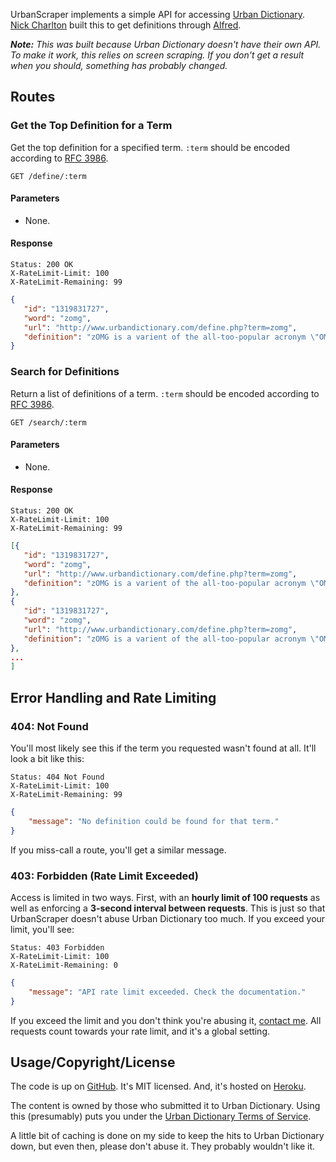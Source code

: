 UrbanScraper implements a simple API for accessing [Urban Dictionary][]. [Nick 
Charlton][] built this to get definitions through [Alfred][].

_**Note:** This was built because Urban Dictionary doesn't have their own API. To 
make it work, this relies on screen scraping. If you don't get a result when you 
should, something has probably changed._ 

## Routes

### Get the Top Definition for a Term

Get the top definition for a specified term. `:term` should be encoded according to
[RFC 3986][].

```
GET /define/:term
```

#### Parameters

* None.

#### Response

```headers
Status: 200 OK
X-RateLimit-Limit: 100
X-RateLimit-Remaining: 99
```

```json
{
   "id": "1319831727",
   "word": "zomg",
   "url": "http://www.urbandictionary.com/define.php?term=zomg",
   "definition": "zOMG is a varient of the all-too-popular acronym \"OMG\""
}
```

### Search for Definitions

Return a list of definitions of a term. `:term` should be encoded according to 
[RFC 3986][].

```
GET /search/:term
```

#### Parameters

* None.

#### Response

```headers
Status: 200 OK
X-RateLimit-Limit: 100
X-RateLimit-Remaining: 99
```

```json
[{
   "id": "1319831727",
   "word": "zomg",
   "url": "http://www.urbandictionary.com/define.php?term=zomg",
   "definition": "zOMG is a varient of the all-too-popular acronym \"OMG\""
},
{
   "id": "1319831727",
   "word": "zomg",
   "url": "http://www.urbandictionary.com/define.php?term=zomg",
   "definition": "zOMG is a varient of the all-too-popular acronym \"OMG\""
},
...
]
```

## Error Handling and Rate Limiting

### 404: Not Found

You'll most likely see this if the term you requested wasn't found at all. It'll
look a bit like this:

```headers
Status: 404 Not Found
X-RateLimit-Limit: 100
X-RateLimit-Remaining: 99
```

```json
{
    "message": "No definition could be found for that term."
}
```

If you miss-call a route, you'll get a similar message.

### 403: Forbidden (Rate Limit Exceeded)

Access is limited in two ways. First, with an **hourly limit of 100 requests** as
well as enforcing a **3-second interval between requests**. This is just so that
UrbanScraper doesn't abuse Urban Dictionary too much. If you exceed your limit,
you'll see:

```headers
Status: 403 Forbidden
X-RateLimit-Limit: 100
X-RateLimit-Remaining: 0
```

```json
{
    "message": "API rate limit exceeded. Check the documentation."
}
```

If you exceed the limit and you don't think you're abusing it, [contact me][contact].
All requests count towards your rate limit, and it's a global setting.

## Usage/Copyright/License

The code is up on [GitHub][]. It's MIT licensed. And, it's hosted on [Heroku][].

The content is owned by those who submitted it to Urban Dictionary. Using this 
(presumably) puts you under the [Urban Dictionary Terms of Service][tos].

A little bit of caching is done on my side to keep the hits to Urban Dictionary 
down, but even then, please don't abuse it. They probably wouldn't like it.

[Urban Dictionary]: http://urbandictionary.com/
[Nick Charlton]: http://nickcharlton.net/
[Alfred]: http://alfredapp.com/
[RFC 3986]: http://tools.ietf.org/html/rfc3986
[contact]: http://nickcharlton.net/about.html
[GitHub]: https://github.com/nickcharlton/urbanscraper
[Heroku]: http://heroku.com/
[tos]: http://www.urbandictionary.com/tos.php
